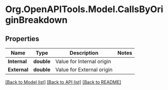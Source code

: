 
# Org.OpenAPITools.Model.CallsByOriginBreakdown

## Properties

Name | Type | Description | Notes
------------ | ------------- | ------------- | -------------
**Internal** | **double** | Value for Internal origin | 
**External** | **double** | Value for External origin | 

[[Back to Model list]](../README.md#documentation-for-models)
[[Back to API list]](../README.md#documentation-for-api-endpoints)
[[Back to README]](../README.md)

